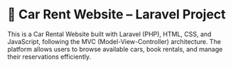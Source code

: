 # 🚗 Car Rent Website – Laravel Project
This is a Car Rental Website built with Laravel (PHP), HTML, CSS, and JavaScript, following the MVC (Model-View-Controller) architecture. The platform allows users to browse available cars, book rentals, and manage their reservations efficiently.
